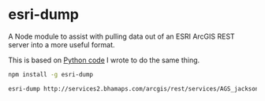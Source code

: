 esri-dump
=========

A Node module to assist with pulling data out of an ESRI ArcGIS REST server into a more useful format.

This is based on [Python code](http://github.com/iandees/esri-dump) I wrote to do the same thing.

```sh
npm install -g esri-dump

esri-dump http://services2.bhamaps.com/arcgis/rest/services/AGS_jackson_co_il_taxmap/MapServer/0
```
